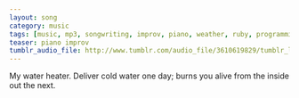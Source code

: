```yaml
---
layout: song
category: music
tags: [music, mp3, songwriting, improv, piano, weather, ruby, programming]
teaser: piano improv
tumblr_audio_file: http://www.tumblr.com/audio_file/3610619829/tumblr_lhgj2sOERy1qzo4ep
---
```


My water heater. Deliver cold water one day; burns you alive from the inside out the next.
